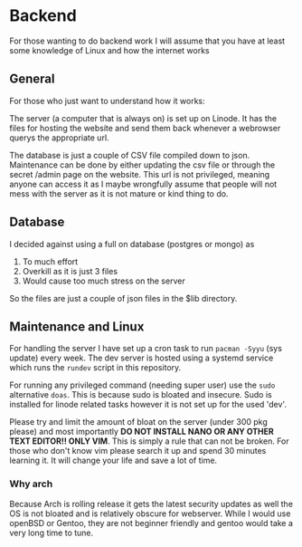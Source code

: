 # Backend

For those wanting to do backend work I will assume that you have at least some knowledge of Linux and how the internet works

## General

For those who just want to understand how it works:

The server (a computer that is always on) is set up on Linode. It has the files for hosting the website and send them back whenever a webrowser querys the appropriate url.

The database is just a couple of CSV file compiled down to json. Maintenance can be done by either updating the csv file or through the secret /admin page on the website. This url is not privileged, meaning anyone can access it as I maybe wrongfully assume that people will not mess with the server as it is not mature or kind thing to do.

## Database

I decided against using a full on database (postgres or mongo) as

1. To much effort
2. Overkill as it is just 3 files
3. Would cause too much stress on the server

So the files are just a couple of json files in the \$lib directory.

## Maintenance and Linux

For handling the server I have set up a cron task to run `pacman -Syyu` (sys update) every week. The dev server is hosted using a systemd service which runs the `rundev` script in this repository.

For running any privileged command (needing super user) use the `sudo` alternative `doas`. This is because sudo is bloated and insecure. Sudo is installed for linode related tasks however it is not set up for the used 'dev'.

Please try and limit the amount of bloat on the server (under 300 pkg please) and most importantly **DO NOT INSTALL NANO OR ANY OTHER TEXT EDITOR!! ONLY VIM**. This is simply a rule that can not be broken. For those who don't know vim please search it up and spend 30 minutes learning it. It will change your life and save a lot of time.

### Why arch

Because Arch is rolling release it gets the latest security updates as well the OS is not bloated and is relatively obscure for webserver. While I would use openBSD or Gentoo, they are not beginner friendly and gentoo would take a very long time to tune.

